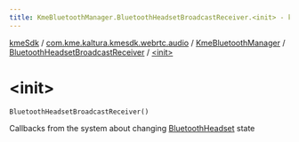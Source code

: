 ```yaml
---
title: KmeBluetoothManager.BluetoothHeadsetBroadcastReceiver.<init> - kmeSdk
---
```


[kmeSdk](../../../index.html) / [com.kme.kaltura.kmesdk.webrtc.audio](../../index.html) / [KmeBluetoothManager](../index.html) / [BluetoothHeadsetBroadcastReceiver](index.html) / [&lt;init&gt;](./-init-.html)

# &lt;init&gt;

`BluetoothHeadsetBroadcastReceiver()`

Callbacks from the system about changing [BluetoothHeadset](https://developer.android.com/reference/android/bluetooth/BluetoothHeadset.html) state

